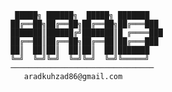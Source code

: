 
                                       █████╗ ██████╗  █████╗ ███████
                                      ██╔══██╗██╔══██╗██╔══██╗██╔═══███
                                      ███████║██████╔╝███████║█ ╔════███
                                      ██╔══██║██╔══██╗██╔══██║██╔═══███
                                      ██║  ██║██║  ██║██║  ██║███████
                                      ╚═╝  ╚═╝╚═╝  ╚═╝╚═╝  ╚═╝╚═════╝
                                      ────────────────────────────────
                                         aradkuhzad86@gmail.com




































